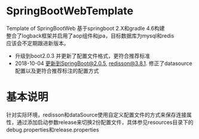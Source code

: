 # SpringBootWebTemplate
Template of SpringBootWeb
基于springboot 2.X和gradle 4.6构建<br/>
整合了logback框架并启用了aop组件和jpa，目标数据库为mysql和redis<br/>
应该会不定期跟进新版本。  

* 升级到boot2.0.3 并更新了配置文件格式，更符合推荐标准
* 2018-10-04 更新到SpringBoot@2.0.5, redisson@3.8.1. 修正了datasource配置以及更符合推荐标注的配置方式

# 基本说明
针对实际环境，redisson和dataSource使用自定义配置文件的方式来保存连接属性，通过添加启动参数release来切换2份配置文件，具体参见resources目录下的debug.properties和release.properties  
